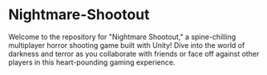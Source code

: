 # Nightmare-Shootout
Welcome to the repository for "Nightmare Shootout," a spine-chilling multiplayer horror shooting game built with Unity! Dive into the world of darkness and terror as you collaborate with friends or face off against other players in this heart-pounding gaming experience.
